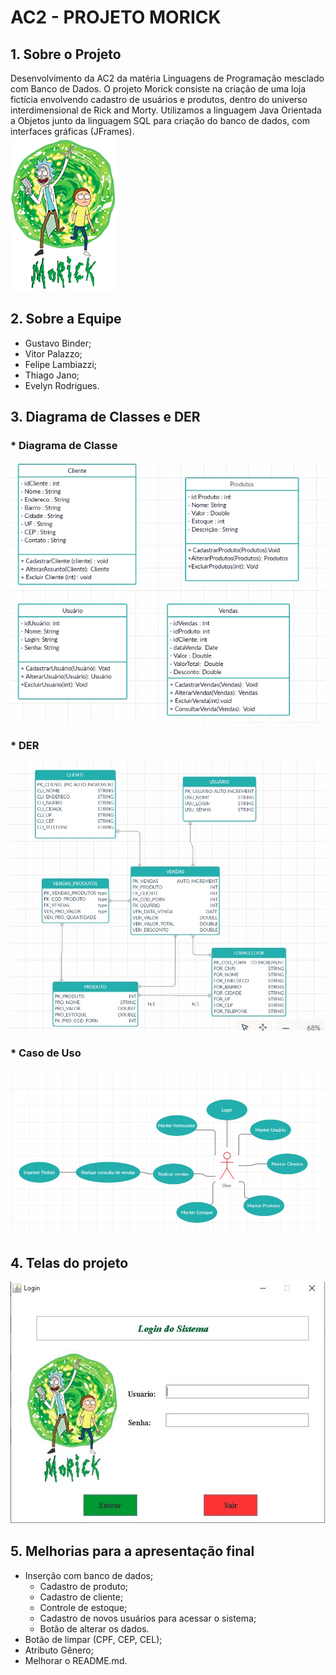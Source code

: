 # **AC2 - PROJETO MORICK**
## **1.  Sobre o Projeto**
Desenvolvimento da AC2 da matéria Linguagens de Programação mesclado com Banco de Dados. O projeto Morick consiste na criação de uma loja fictícia envolvendo cadastro de usuários e produtos, dentro do universo interdimensional de Rick and Morty. Utilizamos a linguagem Java Orientada a Objetos junto da linguagem SQL para criação do banco de dados, com interfaces gráficas (JFrames). <br />
![logo](https://github.com/Brudigu/AC2/blob/banco-de-dados/Imagens/Morick.png?raw=true)

## **2.  Sobre a Equipe**
*  Gustavo Binder;
*  Vitor Palazzo;
*  Felipe Lambiazzi;
*  Thiago Jano;
*  Evelyn Rodrigues.

## **3.  Diagrama de Classes e DER**
### *   Diagrama de Classe<br />
![diagramaDeClasse](https://github.com/Brudigu/AC2/blob/main/Diagramas/Classes.jpeg?raw=true)
### *  DER <br />
![DER](https://github.com/Brudigu/AC2/blob/main/Diagramas/DER.jpeg?raw=true)
### *  Caso de Uso
![casoDeUso](https://github.com/Brudigu/AC2/blob/main/Diagramas/Caso%20de%20uso.jpeg?raw=true)

## **4. Telas do projeto**
![telas](https://github.com/Brudigu/AC2/blob/main/Imagens/Webp.net-gifmaker.gif?raw=true)

## **5. Melhorias para a apresentação final**
* Inserção com banco de dados;
  * Cadastro de produto;
  * Cadastro de cliente;
  * Controle de estoque;
  * Cadastro de novos usuários para acessar o sistema;
  * Botão de alterar os dados.
* Botão de limpar (CPF, CEP, CEL);
* Atributo Gênero;
* Melhorar o README.md.

